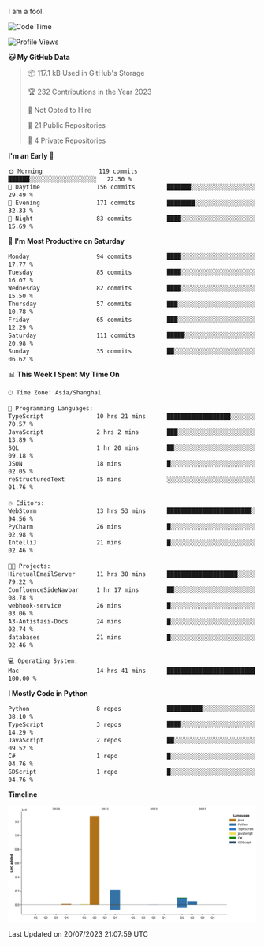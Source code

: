 I am a fool.

<!--START_SECTION:waka-->
![Code Time](http://img.shields.io/badge/Code%20Time-555%20hrs%2040%20mins-blue)

![Profile Views](http://img.shields.io/badge/Profile%20Views-0-blue)

**🐱 My GitHub Data** 

> 📦 117.1 kB Used in GitHub's Storage 
 > 
> 🏆 232 Contributions in the Year 2023
 > 
> 🚫 Not Opted to Hire
 > 
> 📜 21 Public Repositories 
 > 
> 🔑 4 Private Repositories 
 > 
**I'm an Early 🐤** 

```text
🌞 Morning                119 commits         ██████░░░░░░░░░░░░░░░░░░░   22.50 % 
🌆 Daytime                156 commits         ███████░░░░░░░░░░░░░░░░░░   29.49 % 
🌃 Evening                171 commits         ████████░░░░░░░░░░░░░░░░░   32.33 % 
🌙 Night                  83 commits          ████░░░░░░░░░░░░░░░░░░░░░   15.69 % 
```
📅 **I'm Most Productive on Saturday** 

```text
Monday                   94 commits          ████░░░░░░░░░░░░░░░░░░░░░   17.77 % 
Tuesday                  85 commits          ████░░░░░░░░░░░░░░░░░░░░░   16.07 % 
Wednesday                82 commits          ████░░░░░░░░░░░░░░░░░░░░░   15.50 % 
Thursday                 57 commits          ███░░░░░░░░░░░░░░░░░░░░░░   10.78 % 
Friday                   65 commits          ███░░░░░░░░░░░░░░░░░░░░░░   12.29 % 
Saturday                 111 commits         █████░░░░░░░░░░░░░░░░░░░░   20.98 % 
Sunday                   35 commits          ██░░░░░░░░░░░░░░░░░░░░░░░   06.62 % 
```


📊 **This Week I Spent My Time On** 

```text
🕑︎ Time Zone: Asia/Shanghai

💬 Programming Languages: 
TypeScript               10 hrs 21 mins      ██████████████████░░░░░░░   70.57 % 
JavaScript               2 hrs 2 mins        ███░░░░░░░░░░░░░░░░░░░░░░   13.89 % 
SQL                      1 hr 20 mins        ██░░░░░░░░░░░░░░░░░░░░░░░   09.18 % 
JSON                     18 mins             █░░░░░░░░░░░░░░░░░░░░░░░░   02.05 % 
reStructuredText         15 mins             ░░░░░░░░░░░░░░░░░░░░░░░░░   01.76 % 

🔥 Editors: 
WebStorm                 13 hrs 53 mins      ████████████████████████░   94.56 % 
PyCharm                  26 mins             █░░░░░░░░░░░░░░░░░░░░░░░░   02.98 % 
IntelliJ                 21 mins             █░░░░░░░░░░░░░░░░░░░░░░░░   02.46 % 

🐱‍💻 Projects: 
HiretualEmailServer      11 hrs 38 mins      ████████████████████░░░░░   79.22 % 
ConfluenceSideNavbar     1 hr 17 mins        ██░░░░░░░░░░░░░░░░░░░░░░░   08.78 % 
webhook-service          26 mins             █░░░░░░░░░░░░░░░░░░░░░░░░   03.06 % 
A3-Antistasi-Docs        24 mins             █░░░░░░░░░░░░░░░░░░░░░░░░   02.74 % 
databases                21 mins             █░░░░░░░░░░░░░░░░░░░░░░░░   02.46 % 

💻 Operating System: 
Mac                      14 hrs 41 mins      █████████████████████████   100.00 % 
```

**I Mostly Code in Python** 

```text
Python                   8 repos             ██████████░░░░░░░░░░░░░░░   38.10 % 
TypeScript               3 repos             ████░░░░░░░░░░░░░░░░░░░░░   14.29 % 
JavaScript               2 repos             ██░░░░░░░░░░░░░░░░░░░░░░░   09.52 % 
C#                       1 repo              █░░░░░░░░░░░░░░░░░░░░░░░░   04.76 % 
GDScript                 1 repo              █░░░░░░░░░░░░░░░░░░░░░░░░   04.76 % 
```



**Timeline**

![Lines of Code chart](https://raw.githubusercontent.com/VeejaLiu/VeejaLiu/master/assets/bar_graph.png)


 Last Updated on 20/07/2023 21:07:59 UTC
<!--END_SECTION:waka-->
